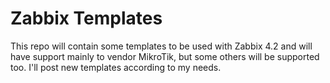 # Zabbix Templates

This repo will contain some templates to be used with Zabbix 4.2 and will have support mainly to vendor MikroTik, but some others will be supported too. I'll post new templates according to my needs.
